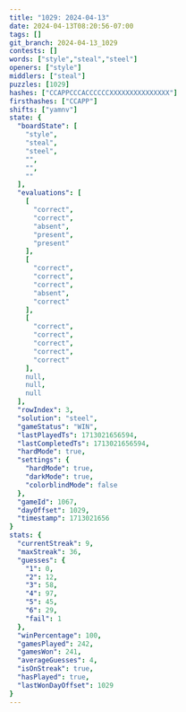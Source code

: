 ```yaml
---
title: "1029: 2024-04-13"
date: 2024-04-13T08:20:56-07:00
tags: []
git_branch: 2024-04-13_1029
contests: []
words: ["style","steal","steel"]
openers: ["style"]
middlers: ["steal"]
puzzles: [1029]
hashes: ["CCAPPCCCACCCCCCXXXXXXXXXXXXXXX"]
firsthashes: ["CCAPP"]
shifts: ["yamnv"]
state: {
  "boardState": [
    "style",
    "steal",
    "steel",
    "",
    "",
    ""
  ],
  "evaluations": [
    [
      "correct",
      "correct",
      "absent",
      "present",
      "present"
    ],
    [
      "correct",
      "correct",
      "correct",
      "absent",
      "correct"
    ],
    [
      "correct",
      "correct",
      "correct",
      "correct",
      "correct"
    ],
    null,
    null,
    null
  ],
  "rowIndex": 3,
  "solution": "steel",
  "gameStatus": "WIN",
  "lastPlayedTs": 1713021656594,
  "lastCompletedTs": 1713021656594,
  "hardMode": true,
  "settings": {
    "hardMode": true,
    "darkMode": true,
    "colorblindMode": false
  },
  "gameId": 1067,
  "dayOffset": 1029,
  "timestamp": 1713021656
}
stats: {
  "currentStreak": 9,
  "maxStreak": 36,
  "guesses": {
    "1": 0,
    "2": 12,
    "3": 58,
    "4": 97,
    "5": 45,
    "6": 29,
    "fail": 1
  },
  "winPercentage": 100,
  "gamesPlayed": 242,
  "gamesWon": 241,
  "averageGuesses": 4,
  "isOnStreak": true,
  "hasPlayed": true,
  "lastWonDayOffset": 1029
}
---
```

<!-- more -->
